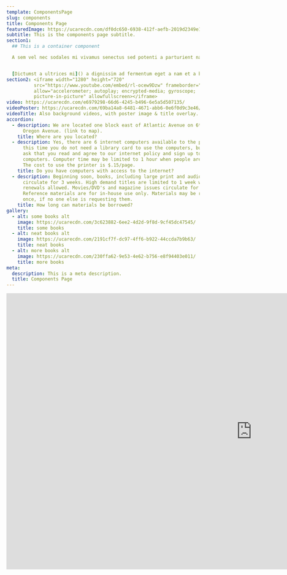 ```yaml
---
template: ComponentsPage
slug: components
title: Components Page
featuredImage: https://ucarecdn.com/df0dc650-6938-412f-aefb-2019d2349e13/
subtitle: This is the components page subtitle.
section1: 
  ## This is a container component

  A sem vel nec sodales mi vivamus senectus sed potenti a parturient nascetur tincidunt nisi pulvinar rhoncus a. Risus imperdiet taciti suspendisse facilisi a per metus cubilia varius a nostra adipiscing amet ultrices quisque ac mi a.


  [Dictumst a ultrices mi]() a dignissim ad fermentum eget a nam et a blandit scelerisque. Taciti lorem tempor quam vestibulum dis habitasse vestibulum diam vel est ut proin dis auctor. Suscipit sceler isque orci magna interdum vel bibendum duis netus a consectetur dui magnis ac aliquet sem posuere tincidunt vestibulum.
section2: <iframe width="1280" height="720"
          src="https://www.youtube.com/embed/rl-ocew9Dzw" frameborder="0"
          allow="accelerometer; autoplay; encrypted-media; gyroscope;
          picture-in-picture" allowfullscreen></iframe>
video: https://ucarecdn.com/e6979298-66d6-4245-b496-6e5a5d507135/
videoPoster: https://ucarecdn.com/69ba14a8-6481-4671-abb6-0e6f0d9c3e46/
videoTitle: Also background videos, with poster image & title overlay.
accordion:
  - description: We are located one block east of Atlantic Avenue on 6th Street and
      Oregon Avenue. (link to map).
    title: Where are you located?
  - description: Yes, there are 6 internet computers available to the public. At
      this time you do not need a library card to use the computers, but we do
      ask that you read and agree to our internet policy and sign up to use the
      computers. Computer time may be limited to 1 hour when people are waiting.
      The cost to use the printer is $.15/page.
    title: Do you have computers with access to the internet?
  - description: Beginning soon, books, including large print and audio books
      circulate for 3 weeks. High demand titles are limited to 1 week with no
      renewals allowed. Movies/DVD's and magazine issues circulate for 1 week.
      Reference materials are for in-house use only. Materials may be renewed
      once, if no one else is requesting them.
    title: How long can materials be borrowed?
gallery:
  - alt: some books alt
    image: https://ucarecdn.com/3c623882-6ee2-4d2d-9f8d-9cf45dc47545/
    title: some books
  - alt: neat books alt
    image: https://ucarecdn.com/2191cf7f-dc97-4ff6-b922-44ccda7b9b63/
    title: neat books
  - alt: more books alt
    image: https://ucarecdn.com/230ffa62-9e53-4e62-b756-e8f94403e011/
    title: more books
meta:
  description: This is a meta description.
  title: Components Page
---
```


<iframe width="1280" height="720" src="https://www.youtube.com/embed/rl-ocew9Dzw" frameborder="0"
  allow="accelerometer; autoplay; encrypted-media; gyroscope; picture-in-picture" allowfullscreen></iframe>